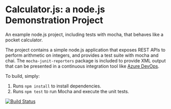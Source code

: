 Calculator.js: a node.js Demonstration Project
==============================================
An example node.js project, including tests with mocha, that behaves like
a pocket calculator.

The project contains a simple node.js application that exposes REST APIs
to perform arithmetic on integers, and provides a test suite with mocha
and chai.  The `mocha-junit-reporters` package is included to provide XML
output that can be presented in a continuous integration tool like
[Azure DevOps](https://azure.com/devops).

To build, simply:

1. Runs `npm install` to install dependencies.
2. Runs `npm test` to run Mocha and execute the unit tests.

[![Build Status](https://dev.azure.com/vppaz400/Integrating%20External%20Source%20Control%20with%20Azure%20Pipelines/_apis/build/status/vppaz400.calculator%20(1)?branchName=master)](https://dev.azure.com/vppaz400/Integrating%20External%20Source%20Control%20with%20Azure%20Pipelines/_build/latest?definitionId=7&branchName=master)


